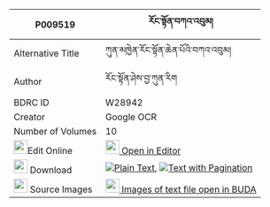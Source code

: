 |P009519|རོང་སྟོན་བཀའ་འབུམ། 
| --- | --- 
|Alternative Title |ཀུན་མཁྱེན་རོང་སྟོན་ཆེན་པོའི་བཀའ་འབུམ།
|Author| རོང་སྟོན་ཤེས་བྱ་ཀུན་རིག
|BDRC ID | W28942
|Creator | Google OCR
|Number of Volumes| 10
|<img width="25" src="https://img.icons8.com/color/25/000000/edit-property.png">Edit Online| [<img width="25" src="https://avatars.githubusercontent.com/u/45091458?s=200&v=4"> Open in Editor](http://editor.openpecha.org/P009519)
|<img width="25" src="https://img.icons8.com/fluent/48/000000/download-2.png"/>  Download | [![](https://img.icons8.com/color/20/000000/txt.png)Plain Text](https://github.com/Openpecha/P009519/releases/download/v1/rong_ton_kabum_plain_P009519.zip), [![](https://img.icons8.com/color/20/000000/txt.png)Text with Pagination](https://github.com/Openpecha/P009519/releases/download/v1/rong_ton_kabum_pages_P009519.zip)
|<img width="25" src="https://img.icons8.com/plasticine/100/000000/pictures-folder.png"/>  Source Images | [<img width="25" src="https://library.bdrc.io/icons/BUDA-small.svg"> Images of text file open in BUDA](https://library.bdrc.io/show/bdr:W28942)